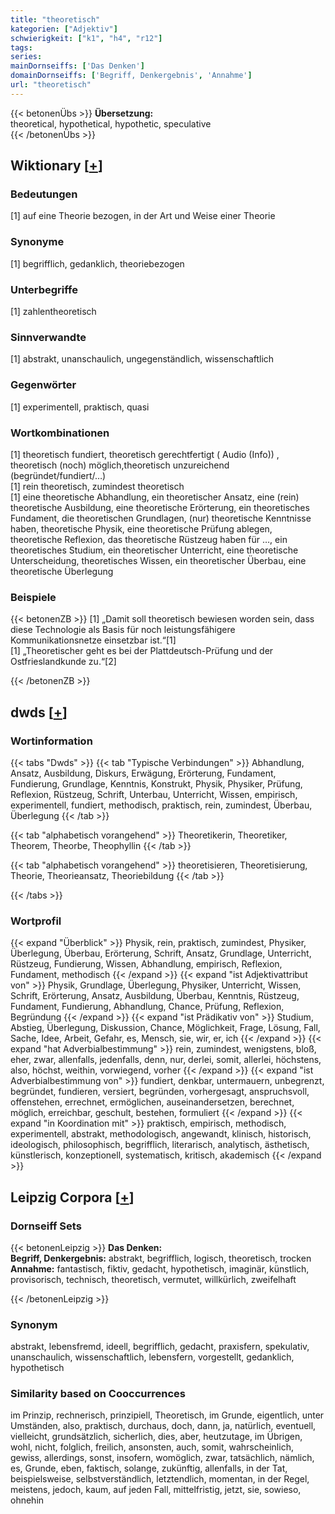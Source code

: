 ```yaml
---
title: "theoretisch"
kategorien: ["Adjektiv"]
schwierigkeit: ["k1", "h4", "r12"]
tags:
series:
mainDornseiffs: ['Das Denken']
domainDornseiffs: ['Begriff, Denkergebnis', 'Annahme']
url: "theoretisch"
---
```


{{< betonenÜbs >}}
**Übersetzung:**  
theoretical, hypothetical, hypothetic, speculative  
{{< /betonenÜbs >}}

## Wiktionary [[+](https://de.wiktionary.org/wiki/theoretisch)]

### Bedeutungen
[1] auf eine Theorie bezogen, in der Art und Weise einer Theorie  

### Synonyme
[1] begrifflich, gedanklich, theoriebezogen  

### Unterbegriffe
[1] zahlentheoretisch  

### Sinnverwandte
[1] abstrakt, unanschaulich, ungegenständlich, wissenschaftlich  

### Gegenwörter
[1] experimentell, praktisch, quasi  

### Wortkombinationen
[1] theoretisch fundiert, theoretisch gerechtfertigt ( Audio (Info)) , theoretisch (noch) möglich,theoretisch unzureichend (begründet/fundiert/…)  
[1] rein theoretisch, zumindest theoretisch  
[1] eine theoretische Abhandlung, ein theoretischer Ansatz, eine (rein) theoretische Ausbildung, eine theoretische Erörterung, ein theoretisches Fundament, die theoretischen Grundlagen, (nur) theoretische Kenntnisse haben, theoretische Physik, eine theoretische Prüfung ablegen, theoretische Reflexion, das theoretische Rüstzeug haben für …, ein theoretisches Studium, ein theoretischer Unterricht, eine theoretische Unterscheidung, theoretisches Wissen, ein theoretischer Überbau, eine theoretische Überlegung  

### Beispiele
{{< betonenZB >}}
[1] „Damit soll theoretisch bewiesen worden sein, dass diese Technologie als Basis für noch leistungsfähigere Kommunikationsnetze einsetzbar ist.“[1]  
[1] „Theoretischer geht es bei der Plattdeutsch-Prüfung und der Ostfrieslandkunde zu.“[2]  

{{< /betonenZB >}}


## dwds [[+](https://www.dwds.de/wb/theoretisch)]

### Wortinformation
{{< tabs "Dwds" >}}
{{< tab "Typische Verbindungen" >}}
Abhandlung, Ansatz, Ausbildung, Diskurs, Erwägung, Erörterung, Fundament, Fundierung, Grundlage, Kenntnis, Konstrukt, Physik, Physiker, Prüfung, Reflexion, Rüstzeug, Schrift, Unterbau, Unterricht, Wissen, empirisch, experimentell, fundiert, methodisch, praktisch, rein, zumindest, Überbau, Überlegung
{{< /tab >}}

{{< tab "alphabetisch vorangehend" >}}
Theoretikerin, Theoretiker, Theorem, Theorbe, Theophyllin
{{< /tab >}}

{{< tab "alphabetisch vorangehend" >}}
theoretisieren, Theoretisierung, Theorie, Theorieansatz, Theoriebildung
{{< /tab >}}

{{< /tabs >}}

### Wortprofil
{{< expand "Überblick" >}} Physik, rein, praktisch, zumindest, Physiker, Überlegung, Überbau, Erörterung, Schrift, Ansatz, Grundlage, Unterricht, Rüstzeug, Fundierung, Wissen, Abhandlung, empirisch, Reflexion, Fundament, methodisch {{< /expand >}}
{{< expand "ist Adjektivattribut von" >}} Physik, Grundlage, Überlegung, Physiker, Unterricht, Wissen, Schrift, Erörterung, Ansatz, Ausbildung, Überbau, Kenntnis, Rüstzeug, Fundament, Fundierung, Abhandlung, Chance, Prüfung, Reflexion, Begründung {{< /expand >}}
{{< expand "ist Prädikativ von" >}} Studium, Abstieg, Überlegung, Diskussion, Chance, Möglichkeit, Frage, Lösung, Fall, Sache, Idee, Arbeit, Gefahr, es, Mensch, sie, wir, er, ich {{< /expand >}}
{{< expand "hat Adverbialbestimmung" >}} rein, zumindest, wenigstens, bloß, eher, zwar, allenfalls, jedenfalls, denn, nur, derlei, somit, allerlei, höchstens, also, höchst, weithin, vorwiegend, vorher {{< /expand >}}
{{< expand "ist Adverbialbestimmung von" >}} fundiert, denkbar, untermauern, unbegrenzt, begründet, fundieren, versiert, begründen, vorhergesagt, anspruchsvoll, offenstehen, errechnet, ermöglichen, auseinandersetzen, berechnet, möglich, erreichbar, geschult, bestehen, formuliert {{< /expand >}}
{{< expand "in Koordination mit" >}} praktisch, empirisch, methodisch, experimentell, abstrakt, methodologisch, angewandt, klinisch, historisch, ideologisch, philosophisch, begrifflich, literarisch, analytisch, ästhetisch, künstlerisch, konzeptionell, systematisch, kritisch, akademisch {{< /expand >}}

## Leipzig Corpora [[+](https://corpora.uni-leipzig.de/en/res?word=theoretisch&corpusId=deu_newscrawl-public_2018)]

### Dornseiff Sets
{{< betonenLeipzig >}}
**Das Denken:**  
**Begriff, Denkergebnis:** abstrakt, begrifflich, logisch, theoretisch, trocken  
**Annahme:** fantastisch, fiktiv, gedacht, hypothetisch, imaginär, künstlich, provisorisch, technisch, theoretisch, vermutet, willkürlich, zweifelhaft  

{{< /betonenLeipzig >}}

### Synonym
abstrakt, lebensfremd, ideell, begrifflich, gedacht, praxisfern, spekulativ, unanschaulich, wissenschaftlich, lebensfern, vorgestellt, gedanklich, hypothetisch


### Similarity based on Cooccurrences
im Prinzip, rechnerisch, prinzipiell, Theoretisch, im Grunde, eigentlich, unter Umständen, also, praktisch, durchaus, doch, dann, ja, natürlich, eventuell, vielleicht, grundsätzlich, sicherlich, dies, aber, heutzutage, im Übrigen, wohl, nicht, folglich, freilich, ansonsten, auch, somit, wahrscheinlich, gewiss, allerdings, sonst, insofern, womöglich, zwar, tatsächlich, nämlich, es, Grunde, eben, faktisch, solange, zukünftig, allenfalls, in der Tat, beispielsweise, selbstverständlich, letztendlich, momentan, in der Regel, meistens, jedoch, kaum, auf jeden Fall, mittelfristig, jetzt, sie, sowieso, ohnehin

